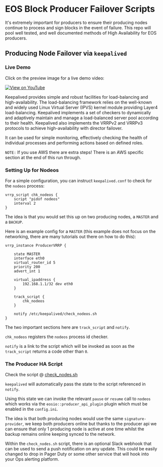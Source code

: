 # EOS Block Producer Failover Scripts

It's extremely important for producers to ensure their producing nodes continue to process and sign blocks in the event of failure. This repo will pool well tested, and well documented methods of High Availability for EOS producers.

## Producing Node Failover via `keepalived`

### Live Demo

Click on the preview image for a live demo video:

[![View on YouTube](https://blockmatrix.network/assets/img/keepalived_bp_failover.png?cb=123)](https://www.youtube.com/watch?v=OuB40yd0z4M "View on YouTube")

Keepalived provides simple and robust facilities for load-balancing and high-availability. The load-balancing framework relies on the well-known and widely used Linux Virtual Server (IPVS) kernel module providing Layer4 load-balancing. Keepalived implements a set of checkers to dynamically and adaptively maintain and manage a load-balanced server pool according to their health. Keepalived also implements the VRRPv2 and VRRPv3 protocols to achieve high-availability with director failover.

It can be used for simple monitoring, effectively checking the health of individual processes and performing actions based on defined roles.

`NOTE:` If you use AWS there are extra steps! There is an AWS specific section at the end of this run through.

### Setting Up for Nodeos

For a simple configuration, you can instruct `keepalived.conf` to check for the `nodeos` process:

```
vrrp_script chk_nodeos {
    script "pidof nodeos"
    interval 2
}
```

The idea is that you would set this up on two producing nodes, a `MASTER` and a `BACKUP`.

Here is an example config for a `MASTER` (this example does not focus on the networking, there are many tutorials out there on how to do this):

```
vrrp_instance ProducerVRRP {

    state MASTER
    interface eth0
    virtual_router_id 5
    priority 200
    advert_int 1

    virtual_ipaddress {
        192.168.1.1/32 dev eth0
    }

    track_script {
        chk_nodeos
    }

    notify /etc/keepalived/check_nodeos.sh
}
```

The two important sections here are `track_script` and `notify`.

`chk_nodeos` registers the `nodeos` process id checker.

`notify` is a link to the script which will be invoked as soon as the `track_script` returns a code other than `0`.

### The Producer HA Script

Check the script @ [check_nodes.sh](https://github.com/BlockMatrixNetwork/eos-bp-failover/blob/master/check_nodeos.sh)

`keepalived` will automatically pass the state to the script referenced in `notify`.

Using this state we can invoke the relevant `pause` or `resume` call to `nodeos` which works via the `eosio::producer_api_plugin` plugin which must be enabled in the `config.ini`.

The idea is that both producing nodes would use the same `signature-provider`, we keep both producers online but thanks to the producer api we can ensure that only 1 producing node is active at one time whilst the backup remains online keeping synced to the network.

Within the `check_nodes.sh` script, there is an optional Slack webhook that can be used to send a push notification on any update. This could be easily changed to drop in Pager Duty or some other service that will hook into your Ops alerting platform.
